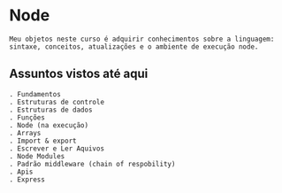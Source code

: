 # Node
    Meu objetos neste curso é adquirir conhecimentos sobre a linguagem: sintaxe, conceitos, atualizações e o ambiente de execução node.
    
## Assuntos vistos até aqui

    . Fundamentos
    . Estruturas de controle
    . Estruturas de dados
    . Funções
    . Node (na execução)
    . Arrays
    . Import & export
    . Escrever e Ler Aquivos
    . Node Modules
    . Padrão middleware (chain of respobility)
    . Apis
    . Express
    
